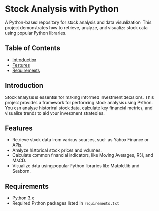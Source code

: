 # Stock Analysis with Python

A Python-based repository for stock analysis and data visualization. This project demonstrates how to retrieve, analyze, and visualize stock data using popular Python libraries.

## Table of Contents

- [Introduction](#introduction)
- [Features](#features)
- [Requirements](#requirements)

## Introduction

Stock analysis is essential for making informed investment decisions. This project provides a framework for performing stock analysis using Python. You can analyze historical stock data, calculate key financial metrics, and visualize trends to aid your investment strategies.

## Features

- Retrieve stock data from various sources, such as Yahoo Finance or APIs.
- Analyze historical stock prices and volumes.
- Calculate common financial indicators, like Moving Averages, RSI, and MACD.
- Visualize data using popular Python libraries like Matplotlib and Seaborn.

## Requirements

- Python 3.x
- Required Python packages listed in `requirements.txt`

